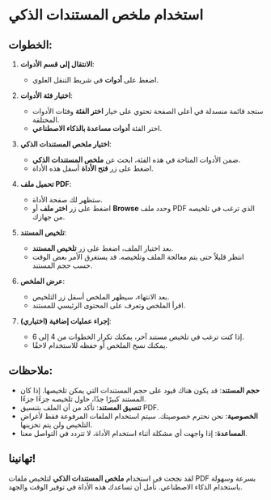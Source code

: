 # استخدام ملخص المستندات الذكي

## الخطوات:

1. **الانتقال إلى قسم الأدوات**:

   - اضغط على **أدوات** في شريط التنقل العلوي.

2. **اختيار فئة الأدوات**:

   - ستجد قائمة منسدلة في أعلى الصفحة تحتوي على خيار **اختر الفئة** وفئات الأدوات المختلفة.
   - اختر الفئة **أدوات مساعدة بالذكاء الاصطناعي**.

3. **اختيار ملخص المستندات الذكي**:

   - ضمن الأدوات المتاحة في هذه الفئة، ابحث عن **ملخص المستندات الذكي**.
   - اضغط على زر **فتح الأداة** أسفل هذه الأداة.

4. **تحميل ملف PDF**:

   - ستظهر لك صفحة الأداة.
   - اضغط على زر **اختر ملف** أو **Browse** وحدد ملف PDF الذي ترغب في تلخيصه من جهازك.

5. **تلخيص المستند**:

   - بعد اختيار الملف، اضغط على زر **تلخيص المستند**.
   - انتظر قليلاً حتى يتم معالجة الملف وتلخيصه. قد يستغرق الأمر بعض الوقت حسب حجم المستند.

6. **عرض الملخص**:

   - بعد الانتهاء، سيظهر الملخص أسفل زر التلخيص.
   - اقرأ الملخص وتعرف على المحتوى الرئيسي للمستند.

7. **إجراء عمليات إضافية (اختياري)**:

   - إذا كنت ترغب في تلخيص مستند آخر، يمكنك تكرار الخطوات من 4 إلى 6.
   - يمكنك نسخ الملخص أو حفظه للاستخدام لاحقًا.

## ملاحظات:

- **حجم المستند**: قد يكون هناك قيود على حجم المستندات التي يمكن تلخيصها. إذا كان المستند كبيرًا جدًا، حاول تلخيصه جزءًا جزءًا.
- **تنسيق المستند**: تأكد من أن الملف بتنسيق PDF.
- **الخصوصية**: نحن نحترم خصوصيتك. سيتم استخدام الملفات المرفوعة فقط لأغراض التلخيص ولن يتم تخزينها.
- **المساعدة**: إذا واجهت أي مشكلة أثناء استخدام الأداة، لا تتردد في التواصل معنا.

## تهانينا!

لقد نجحت في استخدام **ملخص المستندات الذكي** لتلخيص ملفات PDF بسرعة وسهولة باستخدام الذكاء الاصطناعي. نأمل أن تساعدك هذه الأداة في توفير الوقت والجهد.